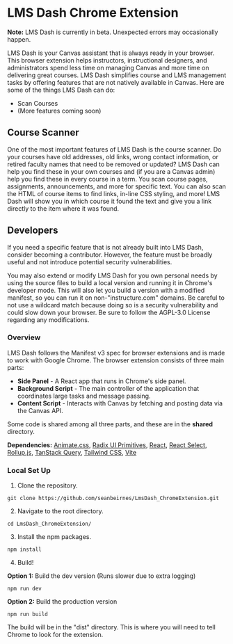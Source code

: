 # LMS Dash Chrome Extension

**Note:** LMS Dash is currently in beta. Unexpected errors may occasionally happen.

LMS Dash is your Canvas assistant that is always ready in your browser. This browser extension helps instructors,
instructional designers, and administrators spend less time on managing Canvas and more time on delivering great
courses. LMS Dash simplifies course and LMS management tasks by offering features that are not natively available in
Canvas. Here are some of the things LMS Dash can do:
- Scan Courses
- (More features coming soon)

## Course Scanner
One of the most important features of LMS Dash is the course scanner. Do your courses have old addresses, old links,
wrong contact information, or retired faculty names that need to be removed or updated? LMS Dash can help you find these
in your own courses and (if you are a Canvas admin) help you find these in every course in a term. You scan course
pages, assignments, announcements, and more for specific text. You can also scan the HTML of course items to find links, 
in-line CSS styling, and more! LMS Dash will show you in which course it found the text and give you a link directly to 
the item where it was found. 

## Developers

If you need a specific feature that is not already built into LMS Dash, consider becoming a contributor. However, the
feature must be broadly useful and not introduce potential security vulnerabilities. 

You may also extend or modify LMS Dash for you own personal needs by using the source files to build a local version and
 running it in Chrome's developer mode. This will also let you build a version with a modified manifest, so you can run it on 
non-"instructure.com" domains. Be careful to not use a wildcard match because doing so is a security vulnerability and
could slow down your browser. Be sure to follow the AGPL-3.0 License regarding any modifications.

### Overview

LMS Dash follows the Manifest v3 spec for browser extensions and is made to work with Google Chrome. The browser
extension consists of three main parts:
- **Side Panel** - A React app that runs in Chrome's side panel.
- **Background Script** - The main controller of the application that coordinates large tasks and message passing.
- **Content Script** - Interacts with Canvas by fetching and posting data via the Canvas API.

Some code is shared among all three parts, and these are in the **shared** directory.

**Dependencies:** [Animate.css](https://github.com/animate-css/animate.css),
[Radix UI Primitives](https://github.com/radix-ui/primitives), [React](https://github.com/facebook/react), 
[React Select](https://github.com/jedwatson/react-select), [Rollup.js](https://github.com/rollup/rollup), 
[TanStack Query](https://github.com/TanStack/query), [Tailwind CSS](https://github.com/tailwindlabs/tailwindcss),
[Vite](https://github.com/vitejs/vite)

### Local Set Up
1. Clone the repository.
```shell
git clone https://github.com/seanbeirnes/LmsDash_ChromeExtension.git
```
2. Navigate to the root directory.
```shell
cd LmsDash_ChromeExtension/
```
3. Install the npm packages.
```shell
npm install
```
4. Build!

**Option 1:** Build the dev version (Runs slower due to extra logging)
```shell
npm run dev
```

**Option 2:** Build the production version
```shell
npm run build
```
The build will be in the "dist" directory. This is where you will need to tell Chrome to look for the extension.
